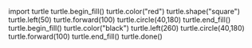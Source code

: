 import turtle
turtle.begin_fill()
turtle.color("red")
turtle.shape("square")
turtle.left(50)
turtle.forward(100)
turtle.circle(40,180)
turtle.end_fill()
turtle.begin_fill()
turtle.color("black")
turtle.left(260)
turtle.circle(40,180)
turtle.forward(100)
turtle.end_fill()
turtle.done()
